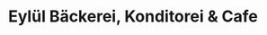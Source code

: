 ---
title: "Eylül Bäckerei, Konditorei & Cafe"
url: /wien/eyluel-baeckerei-konditorei-und-cafe/
shop: Bäckerei
---